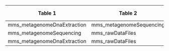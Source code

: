 |Table 1|Table 2|Join by field(s)|
|------------------------|------------------------|-------------------------------|
mms_metagenomeDnaExtraction|mms_metagenomeSequencing|dnaSampleID
mms_metagenomeSequencing|mms_rawDataFiles|dnaSampleID
mms_metagenomeDnaExtraction|mms_rawDataFiles|
